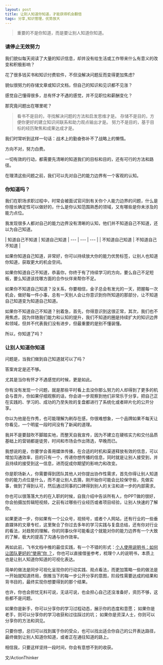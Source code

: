```yaml
---
layout: post
title: 让别人知道你知道，才能获得机会翻倍
tags: 分享,知识管理，优势放大
---
```


> 重要的不是你知道，而是要让别人知道你知道。


### 请停止无效努力
 
我们貌似每天阅读了大量的知识信息，却并没有给生活或工作带来什么有意义的改变和积极影响？

花了很多钱买书和知识付费软件，不但没解决问题反而变得更加焦虑?

貌似很努力的存储文章或知识文档，但自己的知识和见识都不见涨？

感觉自己懂得很多，总有怀才不遇的感觉，并不见职位和薪酬变化？

那究竟问题出在哪里呢？

>看书不是目的，寻找解决问题的方法和启发思维才是。
存储不是目的，方便你更好的建立知识间联系和助力观点输出才是。
努力不是目的，基于目标的经历聚焦和成果达成才是。

我们时常听到这样一句话：战术上的勤奋弥补不了战略上的懒惰。

方向不对，努力白费。

一切有效的行动，都需要先清晰的知道我们的目标和目的，还有可行的方法和路径。

在理清这些问题之前，我们可以先对自己的能力边界有一个客观的认知。


### 你知道吗？

我们在职场求职过程中，时常会被面试官问到有关你个人能力边界的问题，什么是你擅长确定性可以做好的，什么是你认知范围熟悉的领域，又有哪些是你未涉及的能力点位。

我发现很多人都对自己的能力边界没有清晰的认知，他们并不知道自己不知道，还以为自己知道。

| 知道自己不知道 | 知道自己知道 
| --- | --- | --- |
| 不知道自己知道 | 不知道自己不知道 |  

如果你知道自己知道，非常好，你可以持续放大你的能力优势标签，让别人也知道你知道，获取更大的机会空间。

如果你知道自己不知道，恭喜你，你终于有了持续学习的方向，要么自己不足短板，要么知道该找哪方面的合作伙伴来帮你不足。

如果你不知道自己知道？没关系，你要相信，金子总会有发光的一天，把握每一次机会，做好每一件小事，总有一天别人会让你意识到你所知道的那部分，让不知道自己知道变为知道自己知道。

如果你不知道自己不知道？别着急，首先，你得意识到这很正常，其次，我们也不用焦虑，因为伴随我们能力和认知的提升，我们不知道的圈是持续扩大的知识边界和领域，但并不代表我们没有进步，但最重要的是别不懂装懂。

所以，你知道了吗？

### 让别人知道你知道

问题是，当我们做到自己知道就可以了吗？

答案肯定是还不够。

尤其是当你有怀才不遇感觉的时候，更是如此。

你有没有发现一个问题，就是那些平时看上去没你那么努力的人却得到了更多的机会与晋升，你如果仔细观察的话，你会进一步观察到他们非常乐于分享，把自己正在实践的、学习的、成功的乃至失败的复盘都进行了系统化或者碎片化的公开分享。

你以为他是在作秀，也可能理解为刷存在感，你很难想象，一个品牌如果不每天让你看见，一个明星一段时间没有了新闻的道理。

我并不是要鼓吹不脚踏实地，而整天自我宣传，因为不建立在硬核实力和交付品质基础上的营销都是徒劳，时间和市场会作出筛选，早晚而已。

我想说的是，你要学会善用媒体传播，在合适的时机和渠道释放有效的信息，可以增加沟通效率，目的只有一个，传递你想传播的信息，同时就是让别人接受到，并且持续的接受到这一信息，进而促成你期望的影响力和改变。

你是职场新人，你需要得到团队其他人对你提出协作性需求，首先你得让别人知道你的能力点位是什么，而不是让别人去猜，刚开始你可能会比较保守些，先做实事，做到了得到认可，然后通过同事的口碑得到别人的关注和进一步的内部需求。

你也可以很落落大方的在入职的时候，自我介绍中告诉所有人，你PPT做的很好，你会拍摄加剪辑短视频，之前有过哪些行业经历或者项目经验，让别人快速的了解你。

如果更进一步，你如果有一个公众号，视频号，或者个人网站，还有行业的一些垂直媒体的文章专栏，这里聚合了你过去多年的学习实践与复盘总结，还有你对行业的看法，对趋势的理解。你的同事伙伴可能看这个就能对你的能力边界有一个大致的了解，极大的提高了沟通与协作效率。

再如此前，飞书文档中推的最佳实践，有一个不错的形式：[个人使用说明书：如何让团队更好的“使用”你 ？](https://www.feishu.cn/hc/zh-CN/articles/360048137813)，你也可以直接借鉴参考，梳理个人的说明书，本质上也是让别人知道你知道的可视化表达。

简单的做法是同步可视化呈现你的行动实践、观点看法，而更加策略一些的做法是一开始就知道终局，倒推当下的每一步公开分享的意图，阶段性需要达成的结果和背书目的，最终实现你想要得到的那个结果。

也许，你也会担忧无料可说，无话可说，也会担心自己还没准备好，资历不够，这些都不是问题。

如果你是新手，你可以分享你的学习过程动态，展示你的态度和意愿；
如果你是老手，则可以分享你的学习收获和过往踩过的坑；
如果你是资深人士，你则可以分享你的方法和洞见。

只要你想，总归可以找到属于你的受众，也可以找出适合你自己的公开表达路径，最终做到让别人知道你知道，或者正在通往知道的路上。

相信我，只要这样坚持一段时间，你会有意想不到的收获。



文/ActionThinker

